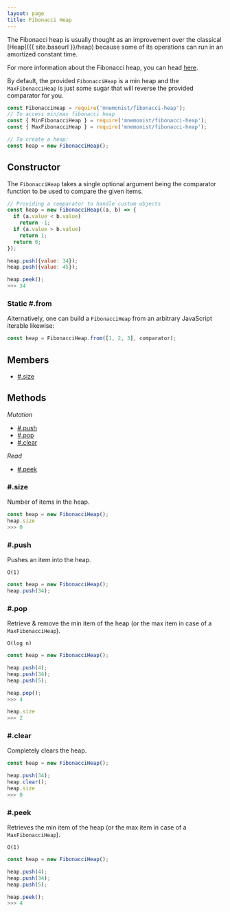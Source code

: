```yaml
---
layout: page
title: Fibonacci Heap
---
```


The Fibonacci heap is usually thought as an improvement over the classical [Heap]({{ site.baseurl }}/heap) because some of its operations can run in an amortized constant time.

For more information about the Fibonacci heap, you can head [here](https://en.wikipedia.org/wiki/Fibonacci_heap).

By default, the provided `FibonacciHeap` is a min heap and the `MaxFibonacciHeap` is just some sugar that will reverse the provided comparator for you.

```js
const FibonacciHeap = require('mnemonist/fibonacci-heap');
// To access min/max fibonacci heap
const { MinFibonacciHeap } = require('mnemonist/fibonacci-heap');
const { MaxFibonacciHeap } = require('mnemonist/fibonacci-heap');

// To create a heap:
const heap = new FibonacciHeap();
```

## Constructor

The `FibonacciHeap` takes a single optional argument being the comparator function to be used to compare the given items.

```js
// Providing a comparator to handle custom objects
const heap = new FibonacciHeap((a, b) => {
  if (a.value < b.value)
    return -1;
  if (a.value > b.value)
    return 1;
  return 0;
});

heap.push({value: 34});
heap.push({value: 45});

heap.peek();
>>> 34
```

### Static #.from

Alternatively, one can build a `FibonacciHeap` from an arbitrary JavaScript iterable likewise:

```js
const heap = FibonacciHeap.from([1, 2, 3], comparator);
```

## Members

* [#.size](#size)

## Methods

*Mutation*

* [#.push](#push)
* [#.pop](#pop)
* [#.clear](#clear)

*Read*

* [#.peek](#peek)

### #.size

Number of items in the heap.

```js
const heap = new FibonacciHeap();
heap.size
>>> 0
```

### #.push

Pushes an item into the heap.

`O(1)`

```js
const heap = new FibonacciHeap();
heap.push(34);
```

### #.pop

Retrieve & remove the min item of the heap (or the max item in case of a `MaxFibonacciHeap`).

`O(log n)`

```js
const heap = new FibonacciHeap();

heap.push(4);
heap.push(34);
heap.push(5);

heap.pop();
>>> 4

heap.size
>>> 2
```

### #.clear

Completely clears the heap.

```js
const heap = new FibonacciHeap();

heap.push(34);
heap.clear();
heap.size
>>> 0
```

### #.peek

Retrieves the min item of the heap (or the max item in case of a `MaxFibonacciHeap`).

`O(1)`

```js
const heap = new FibonacciHeap();

heap.push(4);
heap.push(34);
heap.push(5);

heap.peek();
>>> 4
```
